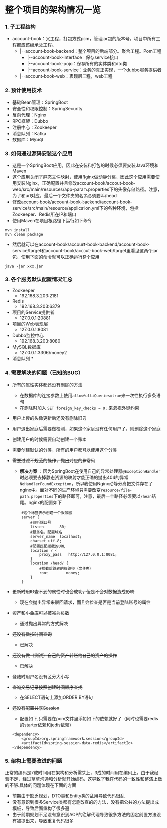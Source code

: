 # 整个项目的架构情况一览

### 1. 子工程结构
+ account-book：父工程，打包方式pom，管理jar包的版本号。项目中所有工程都应该继承父工程。
	+ |--account-book-backend：整个项目的后端部分。聚合工程。Pom工程
	    + |--account-book-interface：保存service接口
	    + |--account-book-pojo：保存所有的实体类和dto类
	    + |--account-book-service：业务的真正实现，一个dubbo服务提供者
	+ |--account-book-web：表现层工程，web工程

### 2. 预计使用技术
+ 基础Bean管理：SpringBoot
+ 安全性和权限控制：SpringSecurity 
+ 反向代理：Nginx 
+ RPC框架：Dubbo
+ 注册中心：Zookeeper
+ 消息队列：Kafka
+ 数据库：MySql

### 3. 如何通过源码安装这个应用
* 这是一个SpringBoot应用，因此在安装和打包的时候必须要安装Java环境和Maven
* 这个应用关闭了静态文件映射，使用Nginx做动静分离，因此这个应用需要使用安装Nginx，正确配置并且修改account-book/accout-book-web/src/main/resources/app-param.properties下的头像存储路径。注意，为了和url对应，最后一个文件夹的名字必须要叫/head
* 修改account-book/account-book-backend/account-book-service/src/main/resource/application.yml下的各种环境，包括Zookeeper、Redis所在IP和端口
* 使用Maven在项目根路径下运行如下命令
```
mvn install
mvn clean package
```
* 然后就可以在account-book/account-book-backend/account-book-service/target和account-book/accout-book-web/target里看见这两个jar包，使用下面的命令就可以正确运行整个应用
```
java -jar xxx.jar
```

### 3. 各个服务默认配置情况汇总
+ Zookeeper 
    * 192.168.3.203:2181
+ Redis
    * 192.168.3.203:6379
+ 项目的Service提供者  
    * 127.0.0.1:20881
+ 项目的Web表现层
    * 127.0.0.1:8081
+ Dubbo监控中心
    * 192.168.3.203:8080
+ MySQL数据库
    * 127.0.0.1:3306/money2
+ 消息队列
    * 
    
### 4. 需要解决的问题（已知的BUG）

* ~~所有的属性实体都还没有删除的方法~~
    * 在数据库的连接参数上使用`allowMultiQueries=true`来一次性执行多条语句
    * 在删除时加入 `SET foreign_key_checks = 0;` 来忽视外键约束
* 用户上传的头像更新后还没有删除旧的
* 用户退出家庭后需要做检测，如果这个家庭没有任何用户了，则删除这个家庭
* 创建用户的时候需要自动创建一个账本
* 需要创建默认的分类，所有的用户都可以使用这个分类
* ~~需要过滤不规范的操作，抛出对应的异常码~~
    * **解决方案** ：因为SpringBoot在使用自己的异常处理器`@ExceptionHandler`时必须要去掉静态资源的映射才能正确的抛出404的异常`NoHandlerFoundException`，所以我使用Nginx动静分离把文件存在了nginx中。面对不同的生产环境只需要改变`resource/file-path.properties`下的路径即可，注意，最后一个路径必须要以`/hean`结尾。nginx的配置如下
    
    ```
        #这个标签表示创建一个服务器
        server {
        	#监听端口号
            listen       80;
        	#服务名，配置域名
            server_name  localhost;
            charset utf-8;
        	#配置匹配拦截的URL
            location / {
                proxy_pass   http://127.0.0.1:8081;
            }
        	location /head/ {
        		#拦截后跳转的根路径（文件夹）
        		root		money;
        	}
        }
    ```
* ~~更新时用ID查不到的属性时也会成功，但是不会对数据造成影响~~ 
    * 现在会抛出异常来驳回请求，而且会检查是否是当前登陆账号的属性
* ~~资产和小金库可以被减为负数~~
    * 通过抛出异常的方式解决
* ~~还没有做按时间查询~~ 
    * 已解决
* ~~还没有做（测试）自己的资产转账给自己的资产的操作~~
    * 已解决
* 登陆时用户名没有区分大小写
* ~~查询交易记录按照创建时间顺序查找~~
    * 在SELECT语句上添加ORDER BY语句
* ~~还没有配置共享Session~~
    * 配置如下,只需要在pom文件里添加如下的依赖就好了（同时也需要redis的starter依赖和jedis依赖）
    
    ```
    <dependency>
        <groupId>org.springframework.session</groupId>
        <artifactId>spring-session-data-redis</artifactId>
    </dependency>
    ```
    
 ### 5. 架构上需要改进的问题
正常的编码是7成时间用在架构和分析需求上，3成的时间用在编码上。由于我经验不足，经过草草沟通和分析就开始编码，这导致了我在代码的一致性和整洁上做的不够.具体的问题体现在下面的方面
* 前期由于缺乏规划，DTO类和Entity类的乱用导致代码很乱
* 没有意识到很多Service类都有怎删改查的的方法，没有把公共的方法提出成模板，导致后面重构了很多遍
* 由于前期规划不足没有意识到AOP的注解代理导致很多方法的固定前置方法没有被提出来，导致重复代码很多
 